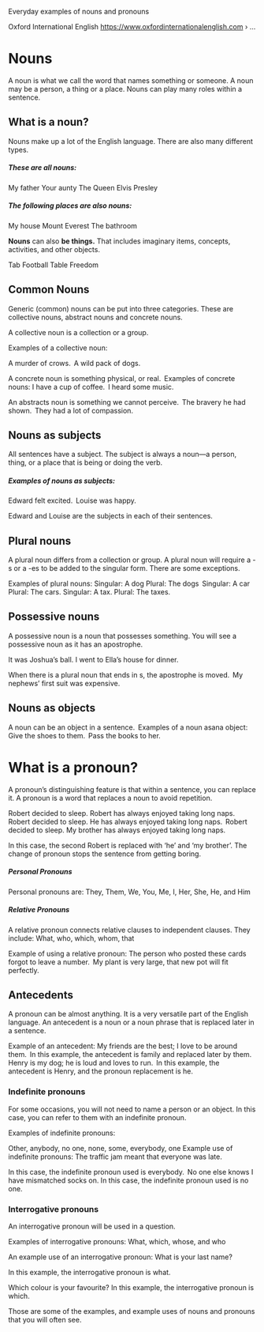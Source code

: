 Everyday examples of nouns and pronouns

Oxford International English
https://www.oxfordinternationalenglish.com › ...

# Nouns
A noun is what we call the word that names something or someone. A noun may be a person, a thing or a place. Nouns can play many roles within a sentence.

<!--A noun may be a person, a thing or a place.-->

## What is a noun?  
Nouns make up a lot of the English language. There are also many different types.  

##### These are all nouns: 
My father 
Your aunty 
The Queen 
Elvis Presley 

##### The following places are also nouns: 
My house 
Mount Everest 
The bathroom 

**Nouns** can also **be things.** That includes imaginary items, concepts, activities, and other objects.  

Tab
Football 
Table 
Freedom 

## Common Nouns 
Generic (common) nouns can be put into three categories. These are collective nouns, abstract nouns and concrete nouns.  

A collective noun is a collection or a group.  

Examples of a collective noun:  

A murder of crows.  
A wild pack of dogs.  

A concrete noun is something physical, or real.  
Examples of concrete nouns: 
I have a cup of coffee.  
I heard some music.  

An abstracts noun is something we cannot perceive.  
The bravery he had shown.  
They had a lot of compassion.  

## Nouns as subjects 

All sentences have a subject. The subject is always a noun—a person, thing, or a place that is being or doing the verb.  

##### Examples of nouns as subjects:

Edward felt excited.  
Louise was happy.  

Edward and Louise are the subjects in each of their sentences.  

## Plural nouns 

A plural noun differs from a collection or group. A plural noun will require a -s or a -es to be added to the singular form. There are some exceptions.  

Examples of plural nouns: 
Singular: A dog 
Plural: The dogs  
Singular: A car 
Plural: The cars. 
Singular: A tax.
Plural: The taxes. 

## Possessive nouns 

A possessive noun is a noun that possesses something. You will see a possessive noun as it has an apostrophe.  

It was Joshua’s ball. 
I went to Ella’s house for dinner. 


When there is a plural noun that ends in s, the apostrophe is moved.  
My nephews’ first suit was expensive.  

## Nouns as objects 

A noun can be an object in a sentence.  
Examples of a noun asana object: 
Give the shoes to them.  
Pass the books to her.  

# What is a pronoun? 

A pronoun’s distinguishing feature is that within a sentence, you can replace it. A pronoun is a word that replaces a noun to avoid repetition.  

Robert decided to sleep. Robert has always enjoyed taking long naps.  
Robert decided to sleep. He has always enjoyed taking long naps.  
Robert decided to sleep. My brother has always enjoyed taking long naps.  

In this case, the second Robert is replaced with ‘he’ and ‘my brother’. The change of pronoun stops the sentence from getting boring.  

##### Personal Pronouns 

Personal pronouns are: 
They, Them, We, You, Me, I, Her, She, He, and Him 

##### Relative Pronouns 

A relative pronoun connects relative clauses to independent clauses. They include: 
What, who, which, whom, that  

Example of using a relative pronoun: 
The person who posted these cards forgot to leave a number.  
My plant is very large, that new pot will fit perfectly.  

## Antecedents 

A pronoun can be almost anything. It is a very versatile part of the English language. An antecedent is a noun or a noun phrase that is replaced later in a sentence.  

Example of an antecedent: 
My friends are the best; I love to be around them.  
In this example, the antecedent is family and replaced later by them.  
Henry is my dog; he is loud and loves to run.  
In this example, the antecedent is Henry, and the pronoun replacement is he.  

### Indefinite pronouns 

For some occasions, you will not need to name a person or an object. In this case, you can refer to them with an indefinite pronoun.  

Examples of indefinite pronouns: 

Other, anybody, no one, none, some, everybody, one 
Example use of indefinite pronouns: 
The traffic jam meant that everyone was late.  

In this case, the indefinite pronoun used is everybody.  
No one else knows I have mismatched socks on. 
In this case, the indefinite pronoun used is no one.  

### Interrogative pronouns 

An interrogative pronoun will be used in a question.  

Examples of interrogative pronouns: 
What, which, whose, and who 

An example use of an interrogative pronoun: 
What is your last name? 

 In this example, the interrogative pronoun is what.  

Which colour is your favourite? 
 In this example, the interrogative pronoun is which.  

Those are some of the examples, and example uses of nouns and pronouns that you will often see. 